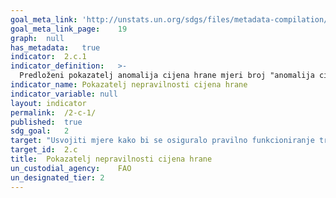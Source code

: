 ```yaml
---	
goal_meta_link:	'http://unstats.un.org/sdgs/files/metadata-compilation/Metadata-Goal-2.pdf'
goal_meta_link_page:	19
graph:	null
has_metadata:	true
indicator:	2.c.1
indicator_definition:	>-
  Predloženi pokazatelj anomalija cijena hrane mjeri broj "anomalija cijena" koji se javljaju na određenoj cijeni serija cijena hrane tijekom određenog vremenskog razdoblja. KonceptiVolabilnost određene serije cijena robnih proizvoda mjeri se kroz kvartalne i godišnje stope rasta tvari (SRT), mjesečne razine cijena. Srednja i standardna devijacija promatranih povijesnih SRT vrijednosti definiraju ono što se smatra "normalnom" volatilnošću za pojedine cjenovne serije koje se razmatraju. "Cijena anomalija" se tada definira kao snimka, u određenom mjesecu, SRT-a koji je veći od povijesnog srednjeg SRT za taj mjesec za jednu standardnu devijaciju ili više.
indicator_name:	Pokazatelj nepravilnosti cijena hrane
indicator_variable:	null
layout:	indicator
permalink:	/2-c-1/
published:	true  
sdg_goal:	2
target:	"Usvojiti mjere kako bi se osiguralo pravilno funkcioniranje tržišta hrane i njihovih derivata te olakšati pravovremeni pristup informacijama o tržištu, ukljuĉujući rezerve hrane, kako bi se pomoglo u ograniĉavanju ogromnih promjena cijena hrane."
target_id:	2.c
title:	Pokazatelj nepravilnosti cijena hrane
un_custodial_agency:	FAO
un_designated_tier:	2
---	
```

